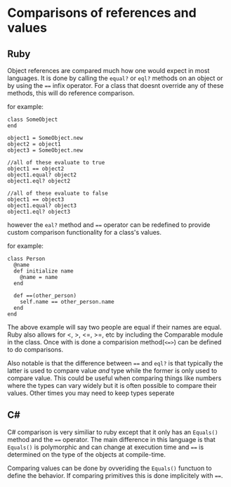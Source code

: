 # Comparisons of references and values

## Ruby

Object references are compared much how one would expect in most languages. It is done by calling the ```equal?``` or ```eql?``` methods on an object or by using the ```==``` infix operator. For a class that doesnt override any of these methods, this will do reference comparison. 

for example:

```
class SomeObject
end

object1 = SomeObject.new
object2 = object1
object3 = SomeObject.new

//all of these evaluate to true
object1 == object2
object1.equal? object2
object1.eql? object2

//all of these evaluate to false
object1 == object3
object1.equal? object3
object1.eql? object3

```

however the ```eal?``` method and ```==``` operator can be redefined to provide custom comparison functionality for a class's values.

for example:

```
class Person
  @name
  def initialize name 
    @name = name
  end

  def ==(other_person)
    self.name == other_person.name
  end
end
```
The above example will say two people are equal if their names are equal. Ruby also allows for <, >, <=, >=, etc by including the Comparable module in the class. Once with is done a comparision method(```<=>```) can be defined to do comparisons.

Also notable is that the difference between ```==``` and ```eql?``` is that typically the latter is used to compare value _and_ type while the former is only used to compare value. This could be useful when comparing things like numbers where the types can vary widely but it is often possible to compare their values. Other times you may need to keep types seperate

## C#

C# comparison is very similiar to ruby except that it only has an ```Equals()``` method and the ```==``` operator.  The main difference in this language is that ```Equals()``` is polymorphic and can change at execution time and ```==``` is determined on the type of the objects at compile-time. 

Comparing values can be done by ovveriding the ```Equals()``` functuon to define the behavior. If comparing primitives this is done implicitely with ```==```. 
